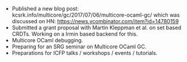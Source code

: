 * Published a new blog post:
  kcsrk.info/multicore/gc/2017/07/06/multicore-ocaml-gc/ which was discussed on
  HN: https://news.ycombinator.com/item?id=14780159
* Submitted a grant proposal with Martin Kleppman et al. on set based CRDTs.
  Working on a Irmin based backend for this.
* Multicore OCaml debugging. 
* Preparing for an SRG seminar on Multicore OCaml GC.
* Preparations for ICFP talks / workshops / events / tutorials.
